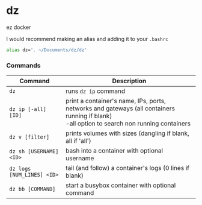 # dz

ez docker

I would recommend making an alias and adding it to your `.bashrc`
```sh
alias dz='. ~/Documents/dz/dz'
```

<!-- ![preview](/preview.png) -->

### Commands

| Command | Description |
|----------------------------------|--------------------------------------------------------------------------|
| `dz` | runs `dz ip` command |
| `dz ip [-all] [ID]` | print a container's name, IPs, ports, networks and gateways (all containers running if blank)<br>-all option to search non running containers |
| `dz v [filter]` | prints volumes with sizes (dangling if blank, all if 'all') |`
| `dz sh [USERNAME] <ID>` | bash into a container with optional username |
| `dz logs [NUM_LINES] <ID>` | tail (and follow) a container's logs (0 lines if blank) |
| `dz bb [COMMAND]` | start a busybox container with optional command |
